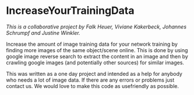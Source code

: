 # IncreaseYourTrainingData
*This is a collaborative project by Falk Heuer, Viviane Kakerbeck, Johannes Schrumpf and Justine Winkler.*

Increase the amount of image training data for your network training by finding more images of the same object/scene online. This is done by using
google image reverse search to extract the content in an image and then by crawling google images (and potentially other sources) for similar images.

This was written as a one day project and intended as a help for anybody who needs a lot of image data. If there are any errors or problems
just contact us. We would love to make this code as usefriendly as possible.
